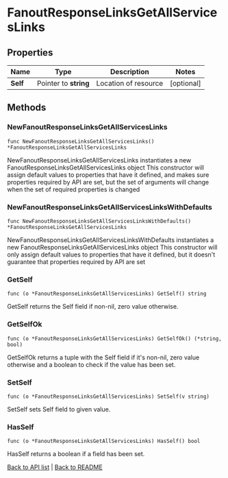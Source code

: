 # FanoutResponseLinksGetAllServicesLinks

## Properties

Name | Type | Description | Notes
------------ | ------------- | ------------- | -------------
**Self** | Pointer to **string** | Location of resource | [optional] 

## Methods

### NewFanoutResponseLinksGetAllServicesLinks

`func NewFanoutResponseLinksGetAllServicesLinks() *FanoutResponseLinksGetAllServicesLinks`

NewFanoutResponseLinksGetAllServicesLinks instantiates a new FanoutResponseLinksGetAllServicesLinks object
This constructor will assign default values to properties that have it defined,
and makes sure properties required by API are set, but the set of arguments
will change when the set of required properties is changed

### NewFanoutResponseLinksGetAllServicesLinksWithDefaults

`func NewFanoutResponseLinksGetAllServicesLinksWithDefaults() *FanoutResponseLinksGetAllServicesLinks`

NewFanoutResponseLinksGetAllServicesLinksWithDefaults instantiates a new FanoutResponseLinksGetAllServicesLinks object
This constructor will only assign default values to properties that have it defined,
but it doesn't guarantee that properties required by API are set

### GetSelf

`func (o *FanoutResponseLinksGetAllServicesLinks) GetSelf() string`

GetSelf returns the Self field if non-nil, zero value otherwise.

### GetSelfOk

`func (o *FanoutResponseLinksGetAllServicesLinks) GetSelfOk() (*string, bool)`

GetSelfOk returns a tuple with the Self field if it's non-nil, zero value otherwise
and a boolean to check if the value has been set.

### SetSelf

`func (o *FanoutResponseLinksGetAllServicesLinks) SetSelf(v string)`

SetSelf sets Self field to given value.

### HasSelf

`func (o *FanoutResponseLinksGetAllServicesLinks) HasSelf() bool`

HasSelf returns a boolean if a field has been set.


[Back to API list](../README.md#documentation-for-api-endpoints) | [Back to README](../README.md)
